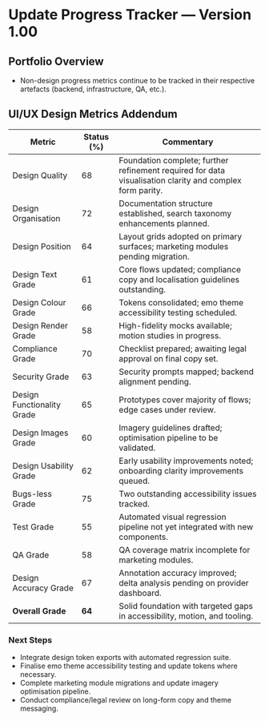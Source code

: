 # Update Progress Tracker — Version 1.00

## Portfolio Overview
- Non-design progress metrics continue to be tracked in their respective artefacts (backend, infrastructure, QA, etc.).

## UI/UX Design Metrics Addendum
| Metric | Status (%) | Commentary |
| --- | --- | --- |
| Design Quality | 68 | Foundation complete; further refinement required for data visualisation clarity and complex form parity. |
| Design Organisation | 72 | Documentation structure established, search taxonomy enhancements planned. |
| Design Position | 64 | Layout grids adopted on primary surfaces; marketing modules pending migration. |
| Design Text Grade | 61 | Core flows updated; compliance copy and localisation guidelines outstanding. |
| Design Colour Grade | 66 | Tokens consolidated; emo theme accessibility testing scheduled. |
| Design Render Grade | 58 | High-fidelity mocks available; motion studies in progress. |
| Compliance Grade | 70 | Checklist prepared; awaiting legal approval on final copy set. |
| Security Grade | 63 | Security prompts mapped; backend alignment pending. |
| Design Functionality Grade | 65 | Prototypes cover majority of flows; edge cases under review. |
| Design Images Grade | 60 | Imagery guidelines drafted; optimisation pipeline to be validated. |
| Design Usability Grade | 62 | Early usability improvements noted; onboarding clarity improvements queued. |
| Bugs-less Grade | 75 | Two outstanding accessibility issues tracked. |
| Test Grade | 55 | Automated visual regression pipeline not yet integrated with new components. |
| QA Grade | 58 | QA coverage matrix incomplete for marketing modules. |
| Design Accuracy Grade | 67 | Annotation accuracy improved; delta analysis pending on provider dashboard. |
| **Overall Grade** | **64** | Solid foundation with targeted gaps in accessibility, motion, and tooling. |

### Next Steps
- Integrate design token exports with automated regression suite.
- Finalise emo theme accessibility testing and update tokens where necessary.
- Complete marketing module migrations and update imagery optimisation pipeline.
- Conduct compliance/legal review on long-form copy and theme messaging.

